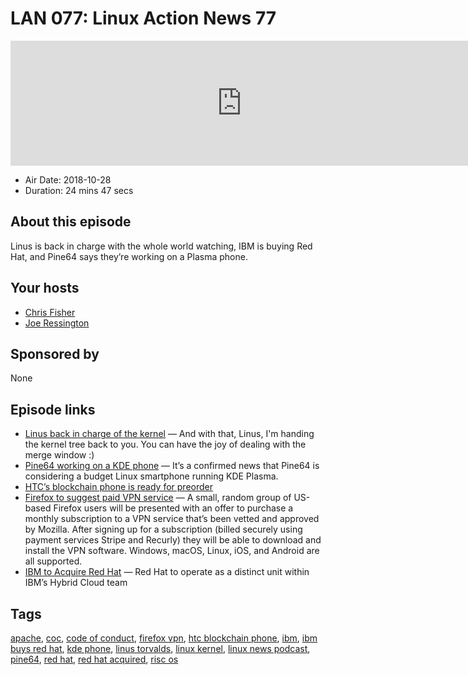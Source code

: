 # LAN 077: Linux Action News 77

<iframe src="https://player.fireside.fm/v2/DAcK9LdX+anBrnwRl?theme=dark" width="740" height="200" frameborder="0" scrolling="no"></iframe>

* Air Date: 2018-10-28
* Duration: 24 mins 47 secs

## About this episode

Linus is back in charge with the whole world watching, IBM is buying Red Hat, and Pine64 says they’re working on a Plasma phone.

## Your hosts
* [Chris Fisher](https://linuxactionnews.com/hosts/chris)
* [Joe Ressington](https://linuxactionnews.com/hosts/joe)

## Sponsored by

None



## Episode links

  * [Linus back in charge of the kernel](https://lkml.org/lkml/2018/10/22/184 "Linus back in charge of the kernel") — And with that, Linus, I'm handing the kernel tree back to you. You can have the joy of dealing with the merge window :)
  * [Pine64 working on a KDE phone](https://itsfoss.com/pinebook-kde-smartphone/ "Pine64 working on a KDE phone") — It’s a confirmed news that Pine64 is considering a budget Linux smartphone running KDE Plasma.
  * [HTC’s blockchain phone is ready for preorder](https://www.theverge.com/circuitbreaker/2018/10/23/18011280/htc-blockchain-phone-preorder-exodus-1-specs-price "HTC’s blockchain phone is ready for preorder")
  * [Firefox to suggest paid VPN service](https://blog.mozilla.org/futurereleases/2018/10/22/testing-new-ways-to-keep-you-safe-online/ "Firefox to suggest paid VPN service") — A small, random group of US-based Firefox users will be presented with an offer to purchase a monthly subscription to a VPN service that’s been vetted and approved by Mozilla. After signing up for a subscription (billed securely using payment services Stripe and Recurly) they will be able to download and install the VPN software. Windows, macOS, Linux, iOS, and Android are all supported.
  * [IBM to Acquire Red Hat](https://www.redhat.com/en/about/press-releases/ibm-acquire-red-hat-completely-changing-cloud-landscape-and-becoming-worlds-1-hybrid-cloud-provider "IBM to Acquire Red Hat") — Red Hat to operate as a distinct unit within IBM’s Hybrid Cloud team



## Tags

[apache](https://linuxactionnews.com/tags/apache), [coc](https://linuxactionnews.com/tags/coc), [code of conduct](https://linuxactionnews.com/tags/code%20of%20conduct), [firefox vpn](https://linuxactionnews.com/tags/firefox%20vpn), [htc blockchain phone](https://linuxactionnews.com/tags/htc%20blockchain%20phone), [ibm](https://linuxactionnews.com/tags/ibm), [ibm buys red hat](https://linuxactionnews.com/tags/ibm%20buys%20red%20hat), [kde phone](https://linuxactionnews.com/tags/kde%20phone), [linus torvalds](https://linuxactionnews.com/tags/linus%20torvalds), [linux kernel](https://linuxactionnews.com/tags/linux%20kernel), [linux news podcast](https://linuxactionnews.com/tags/linux%20news%20podcast), [pine64](https://linuxactionnews.com/tags/pine64), [red hat](https://linuxactionnews.com/tags/red%20hat), [red hat acquired](https://linuxactionnews.com/tags/red%20hat%20acquired), [risc os](https://linuxactionnews.com/tags/risc%20os)